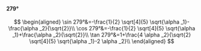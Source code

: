 #### 279°

$$
\begin{aligned}
\sin 279°&=-\frac{1}{2} \sqrt[4]{5} \sqrt{\alpha _1}-\frac{\alpha _2}{\sqrt{2}}\\
\cos 279°&=-\frac{1}{2} \sqrt[4]{5} \sqrt{\alpha _1}+\frac{\alpha _2}{\sqrt{2}}\\
\tan 279°&=1+\frac{4 \alpha _2}{\sqrt{2} \sqrt[4]{5} \sqrt{\alpha _1}-2 \alpha _2}\\
\end{aligned}
$$

